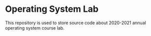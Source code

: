 # Operating System Lab
This repository is used to store source code about 2020-2021 annual operating system course lab.